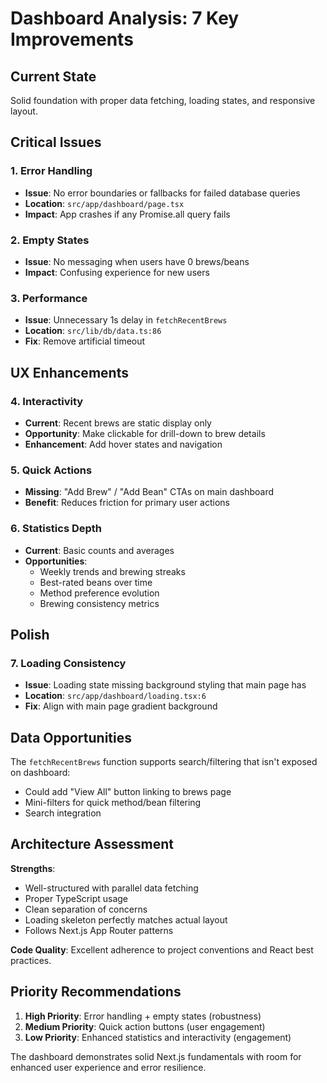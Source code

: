 # Dashboard Analysis: 7 Key Improvements

## Current State
Solid foundation with proper data fetching, loading states, and responsive layout.

## Critical Issues

### 1. Error Handling
- **Issue**: No error boundaries or fallbacks for failed database queries
- **Location**: `src/app/dashboard/page.tsx`
- **Impact**: App crashes if any Promise.all query fails

### 2. Empty States
- **Issue**: No messaging when users have 0 brews/beans
- **Impact**: Confusing experience for new users

### 3. Performance
- **Issue**: Unnecessary 1s delay in `fetchRecentBrews`
- **Location**: `src/lib/db/data.ts:86`
- **Fix**: Remove artificial timeout

## UX Enhancements

### 4. Interactivity
- **Current**: Recent brews are static display only
- **Opportunity**: Make clickable for drill-down to brew details
- **Enhancement**: Add hover states and navigation

### 5. Quick Actions
- **Missing**: "Add Brew" / "Add Bean" CTAs on main dashboard
- **Benefit**: Reduces friction for primary user actions

### 6. Statistics Depth
- **Current**: Basic counts and averages
- **Opportunities**:
  - Weekly trends and brewing streaks
  - Best-rated beans over time
  - Method preference evolution
  - Brewing consistency metrics

## Polish

### 7. Loading Consistency
- **Issue**: Loading state missing background styling that main page has
- **Location**: `src/app/dashboard/loading.tsx:6`
- **Fix**: Align with main page gradient background

## Data Opportunities

The `fetchRecentBrews` function supports search/filtering that isn't exposed on dashboard:
- Could add "View All" button linking to brews page
- Mini-filters for quick method/bean filtering
- Search integration

## Architecture Assessment

**Strengths**:
- Well-structured with parallel data fetching
- Proper TypeScript usage
- Clean separation of concerns
- Loading skeleton perfectly matches actual layout
- Follows Next.js App Router patterns

**Code Quality**: Excellent adherence to project conventions and React best practices.

## Priority Recommendations

1. **High Priority**: Error handling + empty states (robustness)
2. **Medium Priority**: Quick action buttons (user engagement)
3. **Low Priority**: Enhanced statistics and interactivity (engagement)

The dashboard demonstrates solid Next.js fundamentals with room for enhanced user experience and error resilience.